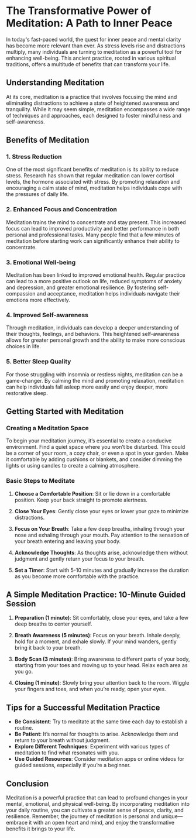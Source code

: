 # The Transformative Power of Meditation: A Path to Inner Peace

In today's fast-paced world, the quest for inner peace and mental clarity has become more relevant than ever. As stress levels rise and distractions multiply, many individuals are turning to meditation as a powerful tool for enhancing well-being. This ancient practice, rooted in various spiritual traditions, offers a multitude of benefits that can transform your life.

## Understanding Meditation

At its core, meditation is a practice that involves focusing the mind and eliminating distractions to achieve a state of heightened awareness and tranquility. While it may seem simple, meditation encompasses a wide range of techniques and approaches, each designed to foster mindfulness and self-awareness.

## Benefits of Meditation

### 1. Stress Reduction

One of the most significant benefits of meditation is its ability to reduce stress. Research has shown that regular meditation can lower cortisol levels, the hormone associated with stress. By promoting relaxation and encouraging a calm state of mind, meditation helps individuals cope with the pressures of daily life.

### 2. Enhanced Focus and Concentration

Meditation trains the mind to concentrate and stay present. This increased focus can lead to improved productivity and better performance in both personal and professional tasks. Many people find that a few minutes of meditation before starting work can significantly enhance their ability to concentrate.

### 3. Emotional Well-being

Meditation has been linked to improved emotional health. Regular practice can lead to a more positive outlook on life, reduced symptoms of anxiety and depression, and greater emotional resilience. By fostering self-compassion and acceptance, meditation helps individuals navigate their emotions more effectively.

### 4. Improved Self-awareness

Through meditation, individuals can develop a deeper understanding of their thoughts, feelings, and behaviors. This heightened self-awareness allows for greater personal growth and the ability to make more conscious choices in life.

### 5. Better Sleep Quality

For those struggling with insomnia or restless nights, meditation can be a game-changer. By calming the mind and promoting relaxation, meditation can help individuals fall asleep more easily and enjoy deeper, more restorative sleep.

## Getting Started with Meditation

### Creating a Meditation Space

To begin your meditation journey, it’s essential to create a conducive environment. Find a quiet space where you won’t be disturbed. This could be a corner of your room, a cozy chair, or even a spot in your garden. Make it comfortable by adding cushions or blankets, and consider dimming the lights or using candles to create a calming atmosphere.

### Basic Steps to Meditate

1. **Choose a Comfortable Position**: Sit or lie down in a comfortable position. Keep your back straight to promote alertness.
  
2. **Close Your Eyes**: Gently close your eyes or lower your gaze to minimize distractions.

3. **Focus on Your Breath**: Take a few deep breaths, inhaling through your nose and exhaling through your mouth. Pay attention to the sensation of your breath entering and leaving your body.

4. **Acknowledge Thoughts**: As thoughts arise, acknowledge them without judgment and gently return your focus to your breath.

5. **Set a Timer**: Start with 5-10 minutes and gradually increase the duration as you become more comfortable with the practice.

## A Simple Meditation Practice: 10-Minute Guided Session

1. **Preparation (1 minute)**: Sit comfortably, close your eyes, and take a few deep breaths to center yourself.

2. **Breath Awareness (5 minutes)**: Focus on your breath. Inhale deeply, hold for a moment, and exhale slowly. If your mind wanders, gently bring it back to your breath.

3. **Body Scan (3 minutes)**: Bring awareness to different parts of your body, starting from your toes and moving up to your head. Relax each area as you go.

4. **Closing (1 minute)**: Slowly bring your attention back to the room. Wiggle your fingers and toes, and when you’re ready, open your eyes.

## Tips for a Successful Meditation Practice

- **Be Consistent**: Try to meditate at the same time each day to establish a routine.
- **Be Patient**: It’s normal for thoughts to arise. Acknowledge them and return to your breath without judgment.
- **Explore Different Techniques**: Experiment with various types of meditation to find what resonates with you.
- **Use Guided Resources**: Consider meditation apps or online videos for guided sessions, especially if you’re a beginner.

## Conclusion

Meditation is a powerful practice that can lead to profound changes in your mental, emotional, and physical well-being. By incorporating meditation into your daily routine, you can cultivate a greater sense of peace, clarity, and resilience. Remember, the journey of meditation is personal and unique—embrace it with an open heart and mind, and enjoy the transformative benefits it brings to your life.